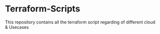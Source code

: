 # Terraform-Scripts
This repository contains all the terraform script regarding of different cloud &amp; Usecases
